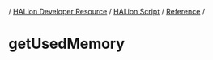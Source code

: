 / [HALion Developer Resource](../..//HALion-Developer-Resource.md) / [HALion Script](./HALion-Script.md) / [Reference](./Reference.md) /

# getUsedMemory
